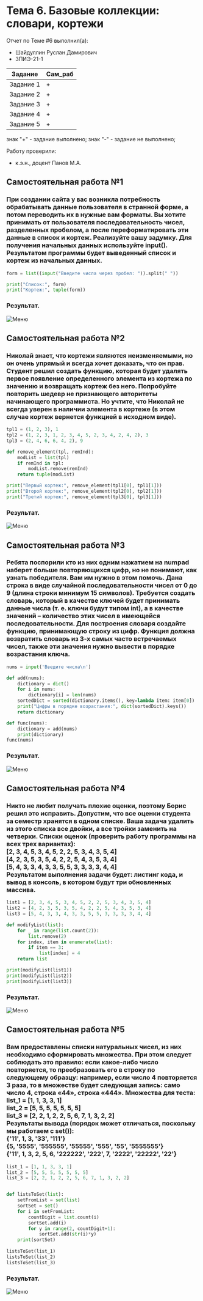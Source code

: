 # Тема 6. Базовые коллекции: словари, кортежи
Отчет по Теме #6 выполнил(а):
- Шайдуллин Руслан Дамирович
- ЗПИЭ-21-1

| Задание | Сам_раб |
| ------  | ------ |
| Задание 1 | + |
| Задание 2 | + |
| Задание 3 | + |
| Задание 4 | + |
| Задание 5 | + |

знак "+" - задание выполнено; знак "-" - задание не выполнено;

Работу проверили:
- к.э.н., доцент Панов М.А.

## Самостоятельная работа №1
### При создании сайта у вас возникла потребность обрабатывать данные пользователя в странной форме, а потом переводить их в нужные вам форматы. Вы хотите принимать от пользователя последовательность чисел, разделенных пробелом, а после переформатировать эти данные в список и кортеж. Реализуйте вашу задумку. Для получения начальных данных используйте input(). Результатом программы будет выведенный список и кортеж из начальных данных.

```python
form = list((input("Введите числа через пробел: ")).split(" "))

print("Список:", form)
print("Кортеж:", tuple(form))
```
### Результат.
![Меню](https://github.com/stratch1989/ProgramEngineering/blob/Theme_6/img/task1.png)

## Самостоятельная работа №2
### Николай знает, что кортежи являются неизменяемыми, но он очень упрямый и всегда хочет доказать, что он прав. Студент решил создать функцию, которая будет удалять первое появление определенного элемента из кортежа по значению и возвращать кортеж без него. Попробуйте повторить шедевр не признающего авторитеты начинающего программиста. Но учтите, что Николай не всегда уверен в наличии элемента в кортеже (в этом случае кортеж вернется функцией в исходном виде).

```python
tpl1 = (1, 2, 3), 1
tpl2 = (1, 2, 3, 1, 2, 3, 4, 5, 2, 3, 4, 2, 4, 2), 3
tpl3 = (2, 4, 6, 6, 4, 2), 9

def remove_element(tpl, remInd):
    modList = list(tpl)
    if remInd in tpl:
        modList.remove(remInd)
    return tuple(modList)

print("Первый кортеж:", remove_element(tpl1[0], tpl1[1]))
print("Второй кортеж:", remove_element(tpl2[0], tpl2[1]))
print("Третий кортеж:", remove_element(tpl3[0], tpl3[1]))
```
### Результат.
![Меню](https://github.com/stratch1989/ProgramEngineering/blob/Theme_6/img/task2.png)

## Самостоятельная работа №3
### Ребята поспорили кто из них одним нажатием на numpad наберет больше повторяющихся цифр, но не понимают, как узнать победителя. Вам им нужно в этом помочь. Дана строка в виде случайной последовательности чисел от 0 до 9 (длина строки минимум 15 символов). Требуется создать словарь, который в качестве ключей будет принимать данные числа (т. е. ключи будут типом int), а в качестве значений – количество этих чисел в имеющейся последовательности. Для построения словаря создайте функцию, принимающую строку из цифр. Функция должна возвратить словарь из 3-х самых часто встречаемых чисел, также эти значения нужно вывести в порядке возрастания ключа.

```python
nums = input('Введите числа\n')

def add(nums): 
    dictionary = dict()
    for i in nums:
        dictionary[i] = len(nums)
    sortedDict = sorted(dictionary.items(), key=lambda item: item[0])
    print("Цифры в порядке возрастания:", dict(sortedDict).keys())
    return dictionary

def func(nums):
    dictionary = add(nums)
    print(dictionary)
func(nums)
```
### Результат.
![Меню](https://github.com/stratch1989/ProgramEngineering/blob/Theme_6/img/task3.png)
  
## Самостоятельная работа №4
### Никто не любит получать плохие оценки, поэтому Борис решил это исправить. Допустим, что все оценки студента за семестр хранятся в одном списке. Ваша задача удалить из этого списка все двойки, а все тройки заменить на четверки. Списки оценок (проверить работу программы на всех трех вариантах):<br>[2, 3, 4, 5, 3, 4, 5, 2, 2, 5, 3, 4, 3, 5, 4]<br>[4, 2, 3, 5, 3, 5, 4, 2, 2, 5, 4, 3, 5, 3, 4]<br>[5, 4, 3, 3, 4, 3, 3, 5, 5, 3, 3, 3, 3, 4, 4]<br>Результатом выполнения задачи будет: листинг кода, и вывод в консоль, в котором будут три обновленных массива.

```python
list1 = [2, 3, 4, 5, 3, 4, 5, 2, 2, 5, 3, 4, 3, 5, 4]
list2 = [4, 2, 3, 5, 3, 5, 4, 2, 2, 5, 4, 3, 5, 3, 4]
list3 = [5, 4, 3, 3, 4, 3, 3, 5, 5, 3, 3, 3, 3, 4, 4]

def modifyList(list):
    for _ in range(list.count(2)):
        list.remove(2)
    for index, item in enumerate(list):
        if item == 3:
            list[index] = 4
    return list

print(modifyList(list1))
print(modifyList(list2))
print(modifyList(list3))
```
### Результат.
![Меню](https://github.com/stratch1989/ProgramEngineering/blob/Theme_5/img/task4.png)

## Самостоятельная работа №5
### Вам предоставлены списки натуральных чисел, из них необходимо сформировать множества. При этом следует соблюдать это правило: если какое-либо число повторяется, то преобразовать его в строку по следующему образцу: например, если число 4 повторяется 3 раза, то в множестве будет следующая запись: само число 4, строка «44», строка «444». Множества для теста:<br>list_1 = [1, 1, 3, 3, 1]<br>list_2 = [5, 5, 5, 5, 5, 5, 5]<br>list_3 = [2, 2, 1, 2, 2, 5, 6, 7, 1, 3, 2, 2]<br>Результаты вывода (порядок может отличаться, поскольку мы работаем с set()):<br>{'11', 1, 3, '33', '111'}<br>{5, '5555', '555555', '55555', '555', '55', '5555555'}<br>{'11', 1, 3, 2, 5, 6, '222222', '222', 7, '2222', '22222', '22'}

```python
list_1 = [1, 1, 3, 3, 1]
list_2 = [5, 5, 5, 5, 5, 5, 5]
list_3 = [2, 2, 1, 2, 2, 5, 6, 7, 1, 3, 2, 2]


def listsToSet(list):
    setFromList = set(list)
    sortSet = set()
    for i in setFromList:
        countDigit = list.count(i)
        sortSet.add(i)
        for y in range(2, countDigit+1):
            sortSet.add(str(i)*y)
    print(sortSet)
    
listsToSet(list_1)
listsToSet(list_2)
listsToSet(list_3)
```

### Результат.
![Меню](https://github.com/stratch1989/ProgramEngineering/blob/Theme_5/img/task5.png)